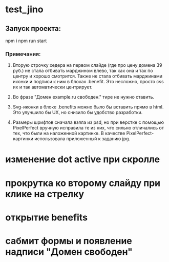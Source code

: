 # test_jino

## Запуск проекта:

npm i
npm run start

### Примечания:

1. Вторую строчку хедера на первом слайде (где про цену домена 39 руб.) не стала отбивать марджином влево, так как она и так по центру и хорошо смотрится.
Также не стала отбивать марджинами иконки и подписи к ним в блоках .benefit. Это несложно, просто css их и так автоматически центрирует.

2. Во фразе "Домен example.ru свободен." тире не нужно ставить.

3. Svg-иконки в блоке .benefits можно было бы вставить прямо в html. Это улучшило бы UX, но снизило бы удобство разработки.

4. Размеры шрифтов сначала взяла из psd, но при верстке с помощью PixelPerfect вручную исправила те из них, что сильно отличались от тех, что были на наложенной картинке.
В качестве PixelPerfect-картинки использовала приложенный к заданию jpg.



# изменение dot active при скролле
# прокрутка ко второму слайду при клике на стрелку
# открытие benefits
# сабмит формы и появление надписи "Домен свободен"
